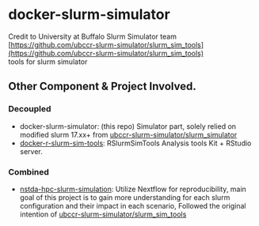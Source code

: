 # docker-slurm-simulator
Credit to University at Buffalo Slurm Simulator team [https://github.com/ubccr-slurm-simulator/slurm_sim_tools](https://github.com/ubccr-slurm-simulator/slurm_sim_tools) <br/>
tools for slurm simulator

## Other Component & Project Involved.
### Decoupled
  - docker-slurm-simulator: (this repo) Simulator part, solely relied on modified slurm 17.xx+ from [ubccr-slurm-simulator/slurm_simulator](https://github.com/ubccr-slurm-simulator/slurm_simulator)
  - [docker-r-slurm-sim-tools](https://github.com/sinonkt/docker-r-slurm-sim-tools): RSlurmSimTools Analysis tools Kit + RStudio server.
### Combined
  - [nstda-hpc-slurm-simulation](https://github.com/sinonkt/nstda-hpc-slurm-simulation): Utilize Nextflow for reproducibility, main goal of this project is to gain more understanding for each slurm configuration and their impact in each scenario, Followed the original intention of [ubccr-slurm-simulator/slurm_sim_tools](https://github.com/ubccr-slurm-simulator/slurm_sim_tools)
